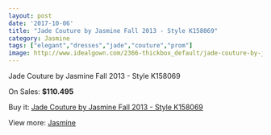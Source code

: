 ```yaml
---
layout: post
date: '2017-10-06'
title: "Jade Couture by Jasmine Fall 2013 - Style K158069"
category: Jasmine
tags: ["elegant","dresses","jade","couture","prom"]
image: http://www.idealgown.com/2366-thickbox_default/jade-couture-by-jasmine-fall-2013-style-k158069.jpg
---
```

Jade Couture by Jasmine Fall 2013 - Style K158069

On Sales: **$110.495**
<a href="https://www.idealgown.com/en/jasmine/1109-jade-couture-by-jasmine-fall-2013-style-k158069.html"><amp-img layout="responsive" width="600" height="600" src="//www.idealgown.com/2366-thickbox_default/jade-couture-by-jasmine-fall-2013-style-k158069.jpg" alt="Jade Couture by Jasmine Fall 2013 - Style K158069 0" /></a>
<a href="https://www.idealgown.com/en/jasmine/1109-jade-couture-by-jasmine-fall-2013-style-k158069.html"><amp-img layout="responsive" width="600" height="600" src="//www.idealgown.com/2367-thickbox_default/jade-couture-by-jasmine-fall-2013-style-k158069.jpg" alt="Jade Couture by Jasmine Fall 2013 - Style K158069 1" /></a>

Buy it: [Jade Couture by Jasmine Fall 2013 - Style K158069](https://www.idealgown.com/en/jasmine/1109-jade-couture-by-jasmine-fall-2013-style-k158069.html "Jade Couture by Jasmine Fall 2013 - Style K158069")

View more: [Jasmine](https://www.idealgown.com/en/14-jasmine "Jasmine")